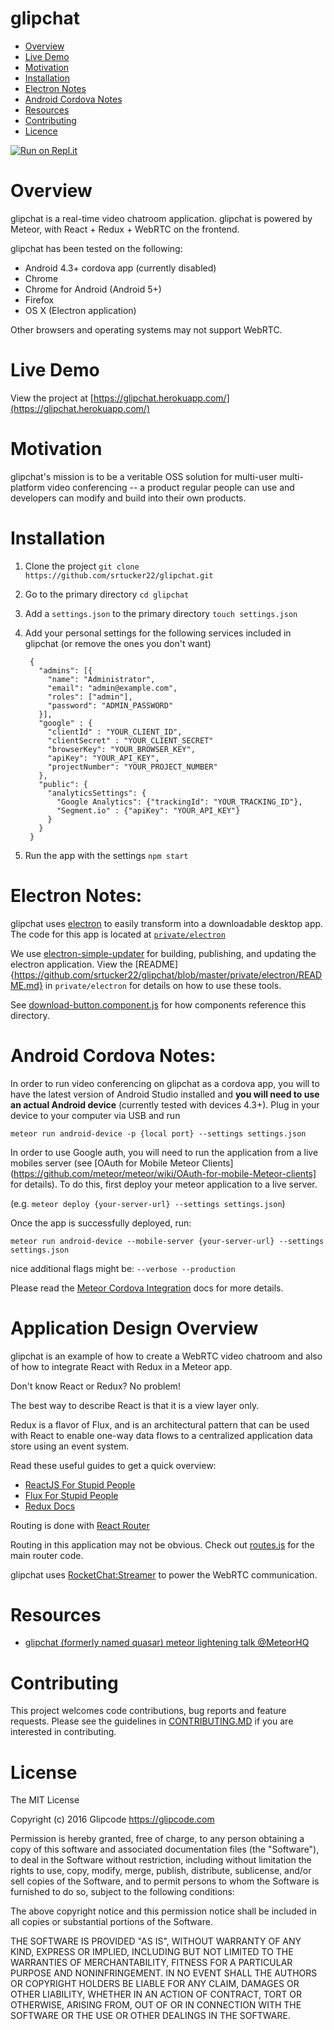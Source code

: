 # glipchat

* [Overview](#overview)
* [Live Demo](#live-demo)
* [Motivation](#motivation)
* [Installation](#installation)
* [Electron Notes](#electron-notes)
* [Android Cordova Notes](#android-cordova-notes)
* [Resources](#resources)
* [Contributing](#contributing)
* [Licence](#licence)

[![Run on Repl.it](https://repl.it/badge/github/Xproassassinn/glipchat)](https://repl.it/github/Xproassassinn/glipchat)

# Overview
glipchat is a real-time video chatroom application. glipchat is powered by Meteor, with React + Redux + WebRTC on the frontend.

glipchat has been tested on the following:
- Android 4.3+ cordova app (currently disabled)
- Chrome
- Chrome for Android (Android 5+)
- Firefox
- OS X (Electron application)

Other browsers and operating systems may not support WebRTC.

# Live Demo
View the project at [https://glipchat.herokuapp.com/](https://glipchat.herokuapp.com/)

# Motivation
glipchat's mission is to be a veritable OSS solution for multi-user multi-platform video conferencing -- a product regular people can use and developers can modify and build into their own products.

# Installation
1. Clone the project `git clone https://github.com/srtucker22/glipchat.git`
2. Go to the primary directory `cd glipchat`
3. Add a `settings.json` to the primary directory `touch settings.json`
4. Add your personal settings for the following services included in glipchat (or remove the ones you don't want)

        {
          "admins": [{
            "name": "Administrator",
            "email": "admin@example.com",
            "roles": ["admin"],
            "password": "ADMIN_PASSWORD"
          }],
          "google" : {
            "clientId" : "YOUR_CLIENT_ID",
            "clientSecret" : "YOUR_CLIENT_SECRET"
            "browserKey": "YOUR_BROWSER_KEY",
            "apiKey": "YOUR_API_KEY",
            "projectNumber": "YOUR_PROJECT_NUMBER"
          },
          "public": {
            "analyticsSettings": {
              "Google Analytics": {"trackingId": "YOUR_TRACKING_ID"},
              "Segment.io" : {"apiKey": "YOUR_API_KEY"}
            }
          }
        }

5. Run the app with the settings `npm start`

# Electron Notes:
glipchat uses [electron](https://github.com/electron) to easily transform into a downloadable desktop app. The code for this app is located at [`private/electron`](https://github.com/srtucker22/glipchat/blob/master/private/electron)

We use [electron-simple-updater](https://github.com/megahertz/electron-simple-updater) for building, publishing, and updating the electron application. View the [README]{https://github.com/srtucker22/glipchat/blob/master/private/electron/README.md} in `private/electron` for details on how to use these tools.

See [download-button.component.js](https://github.com/srtucker22/glipchat/blob/master/client/components/modules/download-button.component.jsx#L57) for how components reference this directory.

# Android Cordova Notes:
In order to run video conferencing on glipchat as a cordova app, you will to have the latest version of Android Studio installed and **you will need to use an actual Android device** (currently tested with devices 4.3+). Plug in your device to your computer via USB and run

`meteor run android-device -p {local port} --settings settings.json`

In order to use Google auth, you will need to run the application from a live mobiles server (see [OAuth for Mobile Meteor Clients](https://github.com/meteor/meteor/wiki/OAuth-for-mobile-Meteor-clients] for details). To do this, first deploy your meteor application to a live server.

(e.g. `meteor deploy {your-server-url} --settings settings.json`)

Once the app is successfully deployed, run:

`meteor run android-device --mobile-server {your-server-url} --settings settings.json`

nice additional flags might be:
`--verbose
--production`

Please read the [Meteor Cordova Integration](https://github.com/meteor/meteor/wiki/Meteor-Cordova-integration) docs for more details.

# Application Design Overview
glipchat is an example of how to create a WebRTC video chatroom and also of how to integrate React with Redux in a Meteor app.

Don't know React or Redux? No problem!

The best way to describe React is that it is a view layer only.

Redux is a flavor of Flux, and is an architectural pattern that can be used with React to enable one-way data flows to a centralized application data store using an event system.

Read these useful guides to get a quick overview:
- [ReactJS For Stupid People](http://blog.andrewray.me/reactjs-for-stupid-people/)
- [Flux For Stupid People](http://blog.andrewray.me/flux-for-stupid-people/)
- [Redux Docs](http://redux.js.org/)

Routing is done with [React Router](https://github.com/rackt/react-router)

Routing in this application may not be obvious.
Check out [routes.js](https://github.com/srtucker22/glipchat/blob/master/client/routes.jsx) for the main router code.

glipchat uses [RocketChat:Streamer](https://github.com/RocketChat/meteor-streamer) to power the WebRTC communication.

# Resources
- [glipchat (formerly named quasar) meteor lightening talk @MeteorHQ ](https://youtu.be/C0S_QCb6HSM)

# Contributing
This project welcomes code contributions, bug reports and feature requests. Please see the guidelines in [CONTRIBUTING.MD](CONTRIBUTING.MD) if you are interested in contributing.

# License
The MIT License

Copyright (c) 2016 Glipcode https://glipcode.com

Permission is hereby granted, free of charge, to any person obtaining a copy
of this software and associated documentation files (the "Software"), to deal
in the Software without restriction, including without limitation the rights
to use, copy, modify, merge, publish, distribute, sublicense, and/or sell
copies of the Software, and to permit persons to whom the Software is
furnished to do so, subject to the following conditions:

The above copyright notice and this permission notice shall be included in
all copies or substantial portions of the Software.

THE SOFTWARE IS PROVIDED "AS IS", WITHOUT WARRANTY OF ANY KIND, EXPRESS OR
IMPLIED, INCLUDING BUT NOT LIMITED TO THE WARRANTIES OF MERCHANTABILITY,
FITNESS FOR A PARTICULAR PURPOSE AND NONINFRINGEMENT. IN NO EVENT SHALL THE
AUTHORS OR COPYRIGHT HOLDERS BE LIABLE FOR ANY CLAIM, DAMAGES OR OTHER
LIABILITY, WHETHER IN AN ACTION OF CONTRACT, TORT OR OTHERWISE, ARISING FROM,
OUT OF OR IN CONNECTION WITH THE SOFTWARE OR THE USE OR OTHER DEALINGS IN
THE SOFTWARE.
